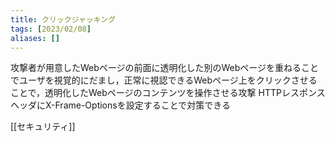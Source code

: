 ```yaml
---
title: クリックジャッキング
tags: [2023/02/08]
aliases: []
---
```


攻撃者が用意したWebページの前面に透明化した別のWebページを重ねることでユーザを視覚的にだまし，正常に視認できるWebページ上をクリックさせることで，透明化したWebページのコンテンツを操作させる攻撃
HTTPレスポンスヘッダにX-Frame-Optionsを設定することで対策できる

[[セキュリティ]]
